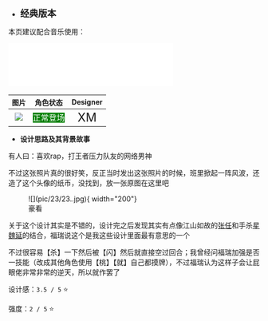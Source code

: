 * **<font size="4">经典版本</font>**

本页建议配合音乐使用：

<iframe 
    frameborder="no" border="0" marginwidth="0" 
    marginheight="0" width=330 height=86 
    src="//music.163.com/outchain/player?type=2&id=1358276770&auto=0&height=66">
</iframe>


|         图片          | 角色状态                                                                 |         Designer         |
|:-------------------:|----------------------------------------------------------------------|:------------------------:|
| ![](pic/23/x23.png) | <font style="background: green" color = white size = "3">正常登场</font> | <font size="5">XM</font> |

* **设计思路及其背景故事**

有人曰：喜欢rap，打王者压力队友的网络男神

不过这张照片真的很好笑，反正当时发出这张照片的时候，班里掀起一阵风波，还造了这个头像的纸币，没找到，放一张原图在这里吧

<figure markdown="span">
    ![](pic/23/23..jpg){ width="200"}
    <figcaption>豪看</figcaption>
</figure>

关于这个设计其实是不错的，设计完之后发现其实有点像江山如故的[张任](https://sanguosha.fandom.com/zh/wiki/%E5%BC%A0%E4%BB%BB)和手杀[星魏延](https://wiki.biligame.com/msgs/%E6%98%9F%E9%AD%8F%E5%BB%B6)的结合，福瑞说这个是我这些设计里面最有意思的一个

不过很容易【杀】一下然后被【闪】然后就直接空过回合；我曾经问福瑞加强是否一技能（改成其他角色使用【桃】【就】自己都摸牌），不过福瑞认为这样子会让屁眼佬非常非常的逆天，所以就作罢了

设计感：``3.5 / 5`` ⭐

强度：``2 / 5`` ⭐